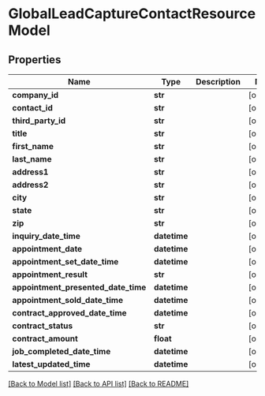 # GlobalLeadCaptureContactResourceModel

## Properties
Name | Type | Description | Notes
------------ | ------------- | ------------- | -------------
**company_id** | **str** |  | [optional] 
**contact_id** | **str** |  | [optional] 
**third_party_id** | **str** |  | [optional] 
**title** | **str** |  | [optional] 
**first_name** | **str** |  | [optional] 
**last_name** | **str** |  | [optional] 
**address1** | **str** |  | [optional] 
**address2** | **str** |  | [optional] 
**city** | **str** |  | [optional] 
**state** | **str** |  | [optional] 
**zip** | **str** |  | [optional] 
**inquiry_date_time** | **datetime** |  | [optional] 
**appointment_date** | **datetime** |  | [optional] 
**appointment_set_date_time** | **datetime** |  | [optional] 
**appointment_result** | **str** |  | [optional] 
**appointment_presented_date_time** | **datetime** |  | [optional] 
**appointment_sold_date_time** | **datetime** |  | [optional] 
**contract_approved_date_time** | **datetime** |  | [optional] 
**contract_status** | **str** |  | [optional] 
**contract_amount** | **float** |  | [optional] 
**job_completed_date_time** | **datetime** |  | [optional] 
**latest_updated_time** | **datetime** |  | [optional] 

[[Back to Model list]](../README.md#documentation-for-models) [[Back to API list]](../README.md#documentation-for-api-endpoints) [[Back to README]](../README.md)


